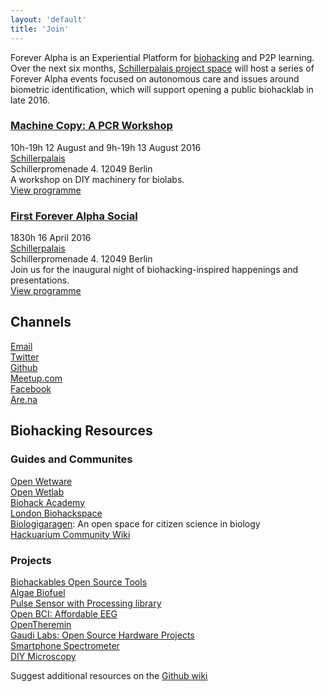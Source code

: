 ```yaml
---
layout: 'default'
title: 'Join'
---
```


Forever Alpha is an Experiential Platform for [biohacking](https://en.wikipedia.org/wiki/Do-it-yourself_biology) and P2P learning. Over the next six months, [Schillerpalais project space](http://www.top-ev.de/schillerpalais/) will host a series of Forever Alpha events focused on autonomous care and issues around biometric identification, which will support opening a public biohacklab in late 2016.

### [Machine Copy: A PCR Workshop](/events/003) ###
10h-19h 12 August and 9h-19h 13 August 2016  
[Schillerpalais](https://www.openstreetmap.org/node/3043349524)  
Schillerpromenade 4. 12049 Berlin  
A workshop on DIY machinery for biolabs.  
[View programme](/events/003)


### [First Forever Alpha Social](/events/001) ###
1830h 16 April 2016  
[Schillerpalais](https://www.openstreetmap.org/node/3043349524)  
Schillerpromenade 4. 12049 Berlin  
Join us for the inaugural night of biohacking-inspired happenings and presentations.  
[View programme](/events/001)


## Channels ##
[Email](mailto:join@foreveralpha.club)  
[Twitter](//twitter.com/foreveralphalab)  
[Github](//github.com/foreveralpha)  
[Meetup.com](//www.meetup.com/forever-alpha­/)  
[Facebook](https://www.facebook.com/schillerpalais)   
[Are.na](//www.are.na/kei-kreutler/forever-alpha)  


## Biohacking Resources ##

### Guides and Communites ###
[Open Wetware](http://openwetware.org/wiki/Main_Page)  
[Open Wetlab](http://waag.org/en/lab/open-wetlab)  
[Biohack Academy](http://biohackacademy.github.io/)  
[London Biohackspace](https://wiki.london.hackspace.org.uk/view/Lab)  
[Biologigaragen](http://biologigaragen.org/): An open space for citizen science in biology  
[Hackuarium Community Wiki](http://wiki.hackuarium.ch/w/Main_Page)

### Projects ###

[Biohackables Open Source Tools](http://biohackables.org/open-source-tools/)  
[Algae Biofuel](http://biohackables.org/project/a-bio/)  
[Pulse Sensor with Processing library](http://biohackables.org/project/pulse-sensor/)  
[Open BCI: Affordable EEG](http://biohackables.org/project/project-1/)  
[OpenTheremin](http://www.gaudi.ch/OpenTheremin/)  
[Gaudi Labs: Open Source Hardware Projects](http://www.gaudi.ch/GaudiLabs/?page_id=19)  
[Smartphone Spectrometer](https://publiclab.org/wiki/smartphone-spectrometer)  
[DIY Microscopy](http://hackteria.org/wiki/index.php/DIY_microscopy)  

Suggest additional resources on the [Github wiki](https://github.com/foreveralpha/resources/wiki)